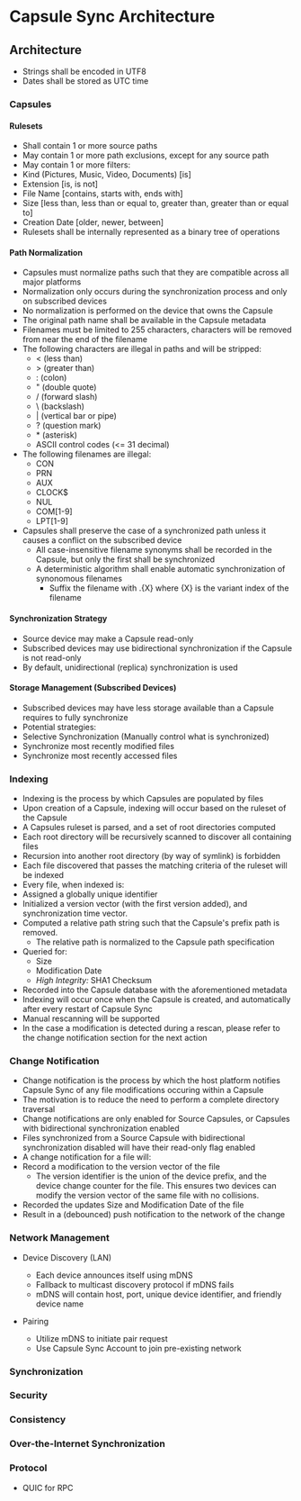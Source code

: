 # Capsule Sync Architecture

## Architecture

* Strings shall be encoded in UTF8
* Dates shall be stored as UTC time

### Capsules

#### Rulesets
* Shall contain 1 or more source paths
* May contain 1 or more path exclusions, except for any source path
* May contain 1 or more filters:
 * Kind (Pictures, Music, Video, Documents) [is]
 * Extension [is, is not]
 * File Name [contains, starts with, ends with]
 * Size [less than, less than or equal to, greater than, greater than or equal to]
 * Creation Date [older, newer, between]
* Rulesets shall be internally represented as a binary tree of operations

#### Path Normalization
* Capsules must normalize paths such that they are compatible across all major platforms
* Normalization only occurs during the synchronization process and only on subscribed devices
 * No normalization is performed on the device that owns the Capsule
 * The original path name shall be available in the Capsule metadata
* Filenames must be limited to 255 characters, characters will be removed from near the end of the filename
* The following characters are illegal in paths and will be stripped:
  * < (less than)
  * \> (greater than)
  * : (colon)
  * " (double quote)
  * / (forward slash)
  * \\ (backslash)
  * | (vertical bar or pipe)
  * ? (question mark)
  * \* (asterisk)
  * ASCII control codes (<= 31 decimal)
* The following filenames are illegal:
  * CON
  * PRN
  * AUX
  * CLOCK$
  * NUL
  * COM[1-9]
  * LPT[1-9]
* Capsules shall preserve the case of a synchronized path unless it causes a conflict on the subscribed device
  * All case-insensitive filename synonyms shall be recorded in the Capsule, but only the first shall be synchronized
  * A deterministic algorithm shall enable automatic synchronization of synonomous filenames
    * Suffix the filename with .{X} where {X} is the variant index of the filename

#### Synchronization Strategy

* Source device may make a Capsule read-only
* Subscribed devices may use bidirectional synchronization if the Capsule is not read-only
 * By default, unidirectional (replica) synchronization is used

#### Storage Management (Subscribed Devices)

* Subscribed devices may have less storage available than a Capsule requires to fully synchronize
* Potential strategies:
 * Selective Synchronization (Manually control what is synchronized)
 * Synchronize most recently modified files
 * Synchronize most recently accessed files

### Indexing

* Indexing is the process by which Capsules are populated by files
* Upon creation of a Capsule, indexing will occur based on the ruleset of the Capsule
* A Capsules ruleset is parsed, and a set of root directories computed
* Each root directory will be recursively scanned to discover all containing files
 * Recursion into another root directory (by way of symlink) is forbidden
 * Each file discovered that passes the matching criteria of the ruleset will be indexed
* Every file, when indexed is:
 * Assigned a globally unique identifier
 * Initialized a version vector (with the first version added), and synchronization time vector.
 * Computed a relative path string such that the Capsule's prefix path is removed.
   * The relative path is normalized to the Capsule path specification
 * Queried for:
   * Size
   * Modification Date
   * *High Integrity:* SHA1 Checksum
 * Recorded into the Capsule database with the aforementioned metadata
* Indexing will occur once when the Capsule is created, and automatically after every restart of Capsule Sync
* Manual rescanning will be supported
* In the case a modification is detected during a rescan, please refer to the change notification section for the next action

### Change Notification

* Change notification is the process by which the host platform notifies Capsule Sync of any file modifications occuring within a Capsule
* The motivation is to reduce the need to perform a complete directory traversal
* Change notifications are only enabled for Source Capsules, or Capsules with bidirectional synchronization enabled
* Files synchronized from a Source Capsule with bidirectional synchronization disabled will have their read-only flag enabled
* A change notification for a file will:
 * Record a modification to the version vector of the file
   * The version identifier is the union of the device prefix, and the device change counter for the file. This ensures two devices can modify the version vector of the same file with no collisions.
  * Recorded the updates Size and Modification Date of the file
  * Result in a (debounced) push notification to the network of the change

### Network Management

* Device Discovery (LAN)
  * Each device announces itself using mDNS
  * Fallback to multicast discovery protocol if mDNS fails
  * mDNS will contain host, port, unique device identifier, and friendly device name

* Pairing
  * Utilize mDNS to initiate pair request
  * Use Capsule Sync Account to join pre-existing network


### Synchronization

### Security

### Consistency

### Over-the-Internet Synchronization

### Protocol

* QUIC for RPC